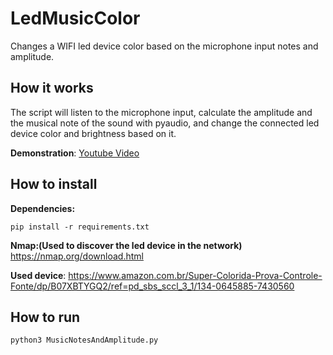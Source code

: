 # LedMusicColor
Changes a WIFI led device color based on the microphone input notes and amplitude.

## How it works
The script will listen to the microphone input, calculate the amplitude and the musical note of the sound with pyaudio, and change the connected led device color and brightness based on it.

**Demonstration**: [Youtube Video](https://www.youtube.com/watch?v=tWj2dWr6zkU)

## How to install

**Dependencies:**
```
pip install -r requirements.txt
```

**Nmap:(Used to discover the led device in the network)** https://nmap.org/download.html

**Used device**: https://www.amazon.com.br/Super-Colorida-Prova-Controle-Fonte/dp/B07XBTYGQ2/ref=pd_sbs_sccl_3_1/134-0645885-7430560



## How to run

```
python3 MusicNotesAndAmplitude.py
```

